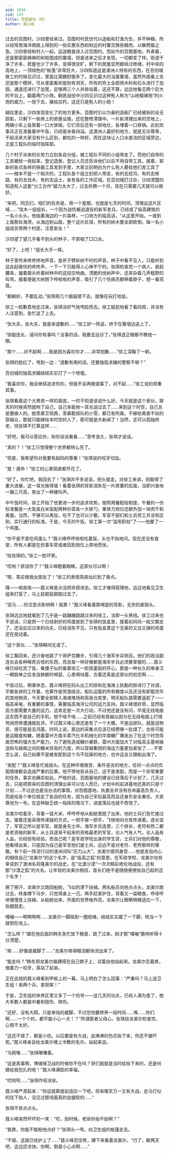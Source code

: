 ```yaml
---
aid: 1010
zid: 143
title: 百图基地（四）
author: 聂义峰
---
```


过去的百图村，沙四曾经来过。百图村村民世代以造船和打渔为生，并不种粮，所以经常用海洋商路上得到的一些实惠东西和附近的村寨交换些粮肉，以解燃眉之急。沙四曾经和村人一起，运送粮食进入过百图村。而如今的百图基地，外表看，还是那密密麻麻的树桩围成的寨墙，但是进来之后才发现，一切都变了样。街道干净了许多，房屋也少了许多，变得很空旷，剩下的房屋显然都经过修缮，村中央的高地上，一顶绿色的“帐篷”非常巨大，沙四知道这是澳洲人特有的东西，在百仞城做工的时候见识过，里面比窝棚舒服多了。变化最大的当属寨墙，虽然外面看上去还是那个模样，可从里面看却是别有洞天，所有的夯土全部用木料和石头进行了加固，通道还进行了加宽，足够两三个人并排站着，这还不算，远远地看见两个巨大的平台上，戳着两门小炮，剿匪战役中沙四见识过这种髡人称为“山地榴弹炮”的火炮的威力，一炮下去，摧枯拉朽，这还只是髡人的小炮！

越往里走，沙四发现变化了的地方更多。百图村引以为豪的造船厂已经被拆的全无踪影，只剩下一些岸上的房屋设施，还在整修清理中。一片新清理出来的空地上，两辆小车上各架着一口大铁锅，它们背后还有一排地灶，各埋着一口铁锅。此刻炊事兵正在准备着中午饭，已经是米香四溢。这澳洲人最好的地方，就是无论尊卑，干起活来大家没有什么区别，都吃的一样好。而在这块让人口水直流的区域旁边，正是工程队的临时指挥部。

几个村子派来的壮劳力立刻各自分组，被工程队不同的小组带走了。而他们自带的工具被统一收起来，登记造册，登记人员还告诉他们以后不用自带工具。接着，崭新的各式各样的铁器工具发到手里，大家立刻明白为什么髡人要给他们发工具了——根本不是一个档次的。工程队各个组立刻把人带走，有的去挖沟、有的去修路、有的去伐木、有的去运土，各有各的工作区域。在百仞城打过杂，沙四清楚的知道髡人这套“分工合作”威力太大了，过去折腾一个月，现在只需要几天就可以做好。

“来吧，同志们，咱们的任务是，用一个星期，也就是七天的时间，清理出这片区域……”伐木一组组长，一个因为战伤被迫退役的新军老兵，已经成了临高建筑的一名小头头。他指着海边的一片森林，一口地方的临高话，“从这里开始，一直到上面那处海湾，从海边到山路，整个这片区域，所有的树木要全部砍倒。每一名小组成员带两个村民，注意安全！”

沙四望了望几乎看不到头的林子，不禁咽了口口水。

“好了，上吧！”组长大手一挥。

林子里传来咚咚咚地声音，是斧子劈斩树干时的声音，林子中看不见人，只能听到这此起彼伏的咚咚声，一下一下只敲得人心神不宁的。张琪检查完一个病人，直起腰来，皱着眉头听着树林中的这段交响曲。清脆的伐树声中，还夹杂着几声粗野的叫骂，接着便是大树倒下哗啦啦的声音，吸引了几个伤病员都伸着脖子，想一看究竟。

“都躺好，不要乱动。”张琪把几个脑袋摁下去，就像在玩打地鼠。

徐工一脸歉意地走过来，张琪没好气地甩脸而去。徐工尴尬地看了看四周，并没有人注意到，急忙追了上去。

“张大夫，张大夫，我是来道歉的……”徐工好一阵追，终于在寨墙边追上了。

“徐副连长，请问你有事吗？没事的话，我要去巡诊了。”张琪连正眼都不瞧他一眼。

“那个……对不起啊……我是因为喜欢你才……非常抱歉……”徐工深鞠了一躬。

张琪的脸红了，甩到一边：“道歉有用的话，还要独孤求婚的警察干嘛？”

百仞城的独孤求婚结结实实打了一个喷嚏。

“我喜欢你，我会继续追求你的，但我不会再做错事了，对不起……”徐工说的郑重其事。

张琪看着这个大男孩一样的面庞，一时不知道该说什么好。今天就是这个家伙，聊天的时候突然就吻了自己，自己本能地一耳光送过去了……来到这个时空，自己总是要嫁人的。她羡慕艾晓茜，羡慕勘探队的小雪，都已有所属。不嫁给禽兽不如的穿越众，那就只能嫁给本时空的人了，那可就是大新闻了！当然，还可以孤独终老，但张琪不打算这样……

“好吧，我可以答应你，和你谈谈看看……”思考良久，张琪才说话。

“真的？！”徐工只觉得整个世界都特么亮了。

“但是，我希望你对我要有起码的尊重！”张琪说的咬牙切齿。

“是！遵命！”徐工的心里简直都开花了。

“好了，你忙吧，我回去了！”张琪并不多说话，扭头就走。对徐工来讲，则取得了重大进展，这一耳光挨得值！看着张琪的背影消失在一片房寨的后面，当即兴奋地一蹦三尺高，笑出了一种猪叫声。

中午饭时间，徐工开始了他更进一步的追求攻势。按照用餐配给制度，午餐的一份标准餐是一大饭盒白米饭配两种炒菜各一大铁勺，重体力岗位还额外加一块肉干和禽蛋。当然，不够可以再加，吃不了也可以少要。军官干部们和士兵劳工并没有区别，实行通行的标准。于是，今天的午饭，徐工第一次“滥用职权”了——他要了一个鸡蛋。

“你不是不爱吃鸡蛋么？”聂义峰呼呼啦啦吃着饭，头也不抬地问。现在还没有食堂，所有人都是在炊事车旁或者回到岗位上席地而坐。

“给张琪的。”徐工一脸坏笑。

“哎哟？原谅你了？”聂义峰瞪着眼睛，这家伙可以啊！

“嗯，答应做我女朋友了！”徐工的表情简直灿烂到了极点。

噗——咳咳咳——聂义峰差点没把命搭进去。徐工才难得搭理他，远远地看见卫生组来打饭了，马上屁颠屁颠跑过去了。

“泥马……你注意点影响啊！我靠！”聂义峰看着那嘚瑟的背影，无奈的直摇头。

张琪远远地就看到了几乎是一路蹦蹦跳跳过来的徐工，当即一头黑线。徐工过来也不说话，只是把一个已经剥好的鸡蛋放到了张琪的饭盒里，接着如同风一般又飘走了。还没反应过来的功夫，已经消失不见，只有饭盒里这个无辜的又白又弹的鸡蛋还在晃动着。

“这个家伙……”张琪瞬间无语了。

徐工飘回来，还兴奋地跳了个哥萨克舞步，引得几个海军步兵侧目。他们的政治副连长会各种稀奇古怪的东西，而且每一样好像都是海军步兵必须要掌握的……聂义峰已经吃完了饭，看傻子似的看着徐工一脸孩童般的开心，那是一种长久的单身汉一朝脱单之后发自肺腑的嘚瑟，心里嘀咕着，合着还真是这家伙的初恋啊……

午饭过后，稍事休息，聂义峰把在码头出工的排和在海滩上执勤的排进行了对调，平衡各排的工作量，也算作是劳逸结合。船队运载的所有粮食以及还没有卸载完毕的其他物资，今天要全部移入海滩堆场和简易仓库里，明天船队就需要返航了——临高来电，有重要的事情，需要临高海洋公司的运力支持。聂义峰很好奇，显然临高方面需要大量的运力，这肯定是一次大行动，不过他还是没有问，毕竟无线电报这东西不是自己的手机，想干啥干啥……之前已经有穿越众因为在无线电报上打情骂俏而惨遭通报批评。不过聂义峰心里还是有了一个大概，不是运部队，就是运物资，很可能是去鸿基，时间上说，那边的采集点应该已经攒够一批煤了。也有可能是运粮食和糖，随着雷州方面半蒸汽化半机械化的华南糖厂爆发出了在这个时空简直恐怖的强大生产能力，为了避免造成糖价暴跌，雷州方面加大了对临高主基地输送和与越南之间的糖米贸易的力度，所以穿越集团的海运力量更加紧张了……不管怎么说，自己如果不是被发配到这个鸟不拉屎的地方，也许这会又跟船出海了。

“发配？”聂义峰急忙摇摇头。在这种环境艰苦、条件恶劣的地方，任何一点点的负面情绪都会造成严重的后果。他不停地告诉自己，这不是发配，而是一个非常重要的任务，事实也确实如此。严格的说，百图基地的建设已经落后于计划了，几天过去，只是把原来的百图村清理出来可以住人而已，计划中的前进基地还真的只是个计划……不过这也是没办法的事情，对百图基地，执委会并没有任命最高负责人，而是给各个单位规定了各自的任务，因为自己军衔最高而且还身负安全重任，大家尊他为一号。在这种缺乏统一指挥的情况下，进度落后也就不奇怪了。

龙美尔咬着牙，背着一袋大米，呼呼呼地从船舱里跑了出来，他的士兵们急忙接过去，接着还是采用传递链的方式，一把手接一把手，飞快地向仓库传递着。连长说了，军官之所以是军官，就是身先士卒。海军步兵连里，三个排长，老符和熊二都是老资格的新军，从士兵逐渐干起来的资格最老的军官，论人气有人气，论人品有人品，论经验有经验。而自己呢？是军政学校出身的学生官，士兵们对他的尊敬，他看得出来，只是因为自己是军官他们是士兵，远远不是对老符、老熊那样的尊敬。有个前一阵流行过的澳洲词叫“压力山大”，龙美尔感同身受……他是发自内心的相信自己“龙美尔”的这个名字，是“临高之狐”的意思。在军政学校，龙美尔也有幸读到了澳洲名将隆美尔的战史，在“北澳沙漠”一次次精彩绝伦地战役，还有那“沙漠之狐”的大名，让年轻的龙美尔相信，首长们绝不是随随便便给自己起的这个名字！

擦了擦汗，龙美尔又跑回船舱，飞似的滑下扶梯。两名船员向他点点头，龙美尔跑过去，转身蹲下马步，只觉得身上一沉，两手赶紧护住，背着又一袋粮食，呼哧呼哧慢慢登上扶梯。从船舱出来，外面的世界格外亮，龙美尔让眼睛稍微适应一下，抬腿就走。

嘎嘣——啊啊啊啊……龙美尔一脚踩到一圈缆绳，结结实实崴了一下脚，咣当一下就倒在地上。

“怎么样？”跟在他后面的韩冬急忙放下粮食，跳了过来，刚才那“嘎嘣”脆响听得十分清楚。

“疼……好像是崴脚了……”龙美尔疼得眼泪都快流出来了。

“能走吗？”韩冬把龙美尔胳膊搭在自己脖子上，试着扶他站起来。龙美尔忍着疼，借着力一咬牙，真站了起来。

正在巡视的聂义峰看到甲板上的一幕，马上明白了怎么回事：“严重吗？马上送卫生组！来两个兵，拿担架！”

于是，卫生组的休养区里又多了一个伤号——这几天的功夫，已经人满为患了，绝大多数人都是中暑和扭伤、摔伤。

“还好，没有大碍，只是单纯的崴脚，不过恐怕要修养一段时间……唉……你们啊……一个个的，都不能小心一点！？”所谓医者父母心，张琪给龙美尔检查完，心情不太好。

“这还不错了，都是小伤。以后要是有大战，血淋淋的伤员抬下来，你还不被吓死。”聂义峰亲自给龙美尔缠上冷敷的毛巾，站起来说。

“乌鸦嘴……”张琪嘟囔着。

“这是真事啊，博铺保卫战的时候你不在吗？哥们我就是当时给抬下来的，还是何婧给我包扎的呢！”聂义峰满脸的幸福。

“哎哟呵……”张琪作呕涂状。

聂义峰严肃起来：“你这就算提前适应一下吧，将来哪天万一又有大战，走马灯似的往下抬人，没见过那场面真的会腿软的……”

张琪不禁点点头。

聂义峰突然坏坏的一笑：“哎，到时候，老徐你抬不抬啊？”

“我靠，你能不能盼他点好？”张琪头一甩，向卫生组的帐篷走去。

“不错，这就已经护上了……”聂义峰忍住笑，蹲下来看着龙美尔，“行了，歇两天吧，这边还凉快。你啊，倒是小心点啊……”
